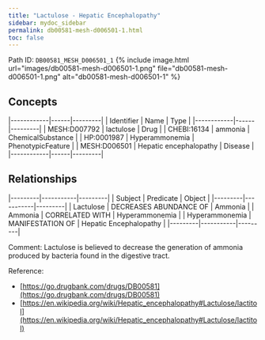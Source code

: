 ```yaml
---
title: "Lactulose - Hepatic Encephalopathy"
sidebar: mydoc_sidebar
permalink: db00581-mesh-d006501-1.html
toc: false 
---
```



Path ID: `DB00581_MESH_D006501_1`
{% include image.html url="images/db00581-mesh-d006501-1.png" file="db00581-mesh-d006501-1.png" alt="db00581-mesh-d006501-1" %}

## Concepts

|------------|------|---------|
| Identifier | Name | Type    |
|------------|------|---------|
| MESH:D007792 | lactulose | Drug |
| CHEBI:16134 | ammonia | ChemicalSubstance |
| HP:0001987 | Hyperammonemia | PhenotypicFeature |
| MESH:D006501 | Hepatic encephalopathy | Disease |
|------------|------|---------|

## Relationships

|---------|-----------|---------|
| Subject | Predicate | Object  |
|---------|-----------|---------|
| Lactulose | DECREASES ABUNDANCE OF | Ammonia |
| Ammonia | CORRELATED WITH | Hyperammonemia |
| Hyperammonemia | MANIFESTATION OF | Hepatic Encephalopathy |
|---------|-----------|---------|

Comment: Lactulose is believed to decrease the generation of ammonia produced by bacteria found in the digestive tract.

Reference: 
  - [https://go.drugbank.com/drugs/DB00581](https://go.drugbank.com/drugs/DB00581)
  - [https://en.wikipedia.org/wiki/Hepatic_encephalopathy#Lactulose/lactitol](https://en.wikipedia.org/wiki/Hepatic_encephalopathy#Lactulose/lactitol)

